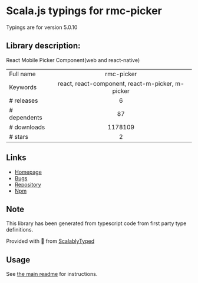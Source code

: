 
# Scala.js typings for rmc-picker

Typings are for version 5.0.10

## Library description:
React Mobile Picker Component(web and react-native)

|                    |                 |
| ------------------ | :-------------: |
| Full name          | rmc-picker |
| Keywords           | react, react-component, react-m-picker, m-picker |
| # releases         | 6 |
| # dependents       | 87 |
| # downloads        | 1178109 |
| # stars            | 2 |

## Links
- [Homepage](https://github.com/react-component/m-picker)
- [Bugs](https://github.com/react-component/m-picker/issues)
- [Repository](https://github.com/react-component/m-picker)
- [Npm](https://www.npmjs.com/package/rmc-picker)
    


## Note
This library has been generated from typescript code from first party type definitions.

Provided with :purple_heart: from [ScalablyTyped](https://github.com/oyvindberg/ScalablyTyped)

## Usage
See [the main readme](../../readme.md) for instructions.


